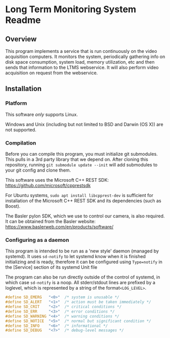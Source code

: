 # Long Term Monitoring System Readme

## Overview

This program implements a service that is run continuously on the video 
acquisition computers. It monitors the system, periodically gathering info on 
disk space consumption, system load, memory utilization, etc and then sends 
that information to the LTMS webservice. It will also perform video acquisition 
on request from the webservice.

## Installation

### Platform

This software *only* supports Linux.

Windows and Unix (including but not limited to BSD and Darwin (OS X)) are not 
supported. 

### Compilation

Before you can compile this program, you must initialize git submodules. This pulls in 
a 3rd party library that we depend on. After cloning this repository, running
`git submodule update --init` will add submodules to your git config and clone them. 

This software uses the Microsoft C++ REST SDK: https://github.com/microsoft/cpprestsdk

For Ubuntu systems, `sudo apt install libcpprest-dev` is sufficient for 
installation of the Microsoft C++ REST SDK and its dependencies (such as Boost).

The Basler pylon SDK, which we use to control our camera, is also required. It 
can be obtained from the Basler website: https://www.baslerweb.com/en/products/software/

### Configuring as a daemon

This program is intended to be run as a 'new style' daemon (managed by systemd). It uses 
`sd-notify` to let systemd know when it is finished initializing and is ready, therefore 
it can be configured using `Type=notify` in the [Service] section of its systemd Unit file

The program can also be run directly outside of the control of systemd, in which case 
`sd-notify` is a noop. All stderr/stdout lines are prefixed by a loglevel, which is 
represented by a string of the format`<LOG_LEVEL>`.

```C
#define SD_EMERG   "<0>"  /* system is unusable */
#define SD_ALERT   "<1>"  /* action must be taken immediately */
#define SD_CRIT    "<2>"  /* critical conditions */
#define SD_ERR     "<3>"  /* error conditions */
#define SD_WARNING "<4>"  /* warning conditions */
#define SD_NOTICE  "<5>"  /* normal but significant condition */
#define SD_INFO    "<6>"  /* informational */
#define SD_DEBUG   "<7>"  /* debug-level messages */
```
